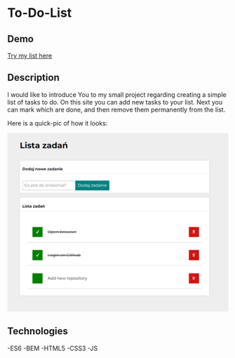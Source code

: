 # To-Do-List

## Demo
[Try my list here](https://mikolajklosek.github.io/To-Do-List/)

## Description
I would like to introduce You to my small project regarding creating a simple list of tasks to do. On this site you can add new tasks to your list. Next you can mark which are done, and then remove them permanently from the list.

Here is a quick-pic of how it looks:

![Pic](https://github.com/MikolajKlosek/To-Do-List/blob/main/images/todolist.png)

## Technologies
-ES6
-BEM
-HTML5
-CSS3
-JS
